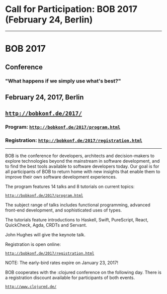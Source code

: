 ---
---

<head><meta charset="utf-8"></head>

# Call for Participation: BOB 2017 (February 24, Berlin)

<hr/>

# BOB 2017

## Conference

### "What happens if we simply use what's best?"

## February 24, 2017, Berlin

## [`http://bobkonf.de/2017/`](http://bobkonf.de/2017/)

### Program: [`http://bobkonf.de/2017/program.html`](http://bobkonf.de/2017/program.html)

### Registration: [`http://bobkonf.de/2017/registration.html`](http://bobkonf.de/2017/registration.html)

<hr/>

BOB is the conference for developers, architects and decision-makers
to explore technologies beyond the mainstream in software development,
and to find the best tools available to software developers today.
Our goal is for all participants of BOB to return home with new
insights that enable them to improve their own software development
experiences.

The program features 14 talks and 8 tutorials on current topics:

[`http://bobkonf.de/2017/program.html`](http://bobkonf.de/2017/program.html)

The subject range of talks includes functional programming, advanced
front-end development, and sophisticated uses of types.

The tutorials feature introductions to Haskell, Swift, PureScript,
React, QuickCheck, Agda, CRDTs and Servant.

John Hughes will give the keynote talk.

Registration is open online:

[`http://bobkonf.de/2017/registration.html`](http://bobkonf.de/2017/registration.html)

NOTE: The early-bird rates expire on January 23, 2017!

BOB cooperates with the :clojured conference on the following day.
There is a registration discount available for participants of both events.

[`http://www.clojured.de/`](http://www.clojured.de/)

